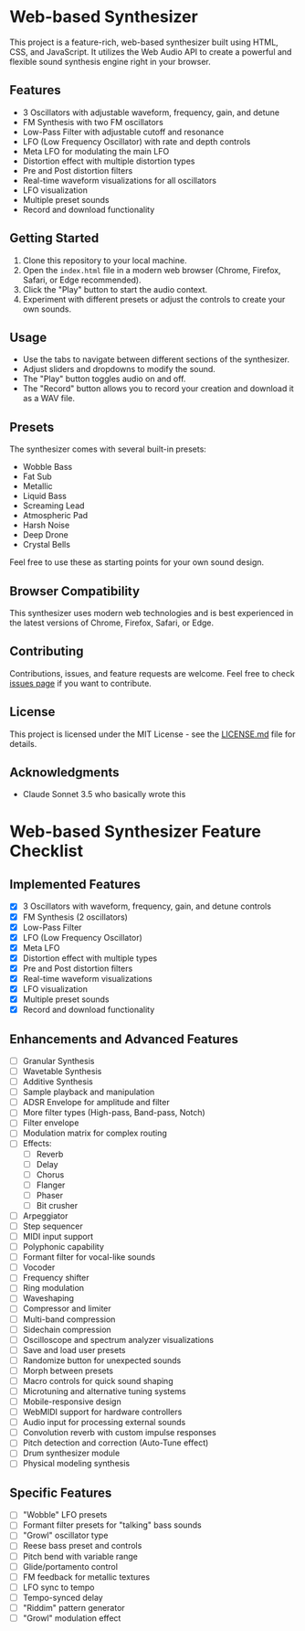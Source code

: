 # Web-based Synthesizer

This project is a feature-rich, web-based synthesizer built using HTML, CSS, and JavaScript. It utilizes the Web Audio API to create a powerful and flexible sound synthesis engine right in your browser.

## Features

- 3 Oscillators with adjustable waveform, frequency, gain, and detune
- FM Synthesis with two FM oscillators
- Low-Pass Filter with adjustable cutoff and resonance
- LFO (Low Frequency Oscillator) with rate and depth controls
- Meta LFO for modulating the main LFO
- Distortion effect with multiple distortion types
- Pre and Post distortion filters
- Real-time waveform visualizations for all oscillators
- LFO visualization
- Multiple preset sounds
- Record and download functionality

## Getting Started

1. Clone this repository to your local machine.
2. Open the `index.html` file in a modern web browser (Chrome, Firefox, Safari, or Edge recommended).
3. Click the "Play" button to start the audio context.
4. Experiment with different presets or adjust the controls to create your own sounds.

## Usage

- Use the tabs to navigate between different sections of the synthesizer.
- Adjust sliders and dropdowns to modify the sound.
- The "Play" button toggles audio on and off.
- The "Record" button allows you to record your creation and download it as a WAV file.

## Presets

The synthesizer comes with several built-in presets:

- Wobble Bass
- Fat Sub
- Metallic
- Liquid Bass
- Screaming Lead
- Atmospheric Pad
- Harsh Noise
- Deep Drone
- Crystal Bells

Feel free to use these as starting points for your own sound design.

## Browser Compatibility

This synthesizer uses modern web technologies and is best experienced in the latest versions of Chrome, Firefox, Safari, or Edge.

## Contributing

Contributions, issues, and feature requests are welcome. Feel free to check [issues page](https://github.com/fi4cr/wubwub/issues) if you want to contribute.

## License

This project is licensed under the MIT License - see the [LICENSE.md](LICENSE.md) file for details.

## Acknowledgments

- Claude Sonnet 3.5 who basically wrote this

# Web-based Synthesizer Feature Checklist

## Implemented Features
- [x] 3 Oscillators with waveform, frequency, gain, and detune controls
- [x] FM Synthesis (2 oscillators)
- [x] Low-Pass Filter
- [x] LFO (Low Frequency Oscillator)
- [x] Meta LFO
- [x] Distortion effect with multiple types
- [x] Pre and Post distortion filters
- [x] Real-time waveform visualizations
- [x] LFO visualization
- [x] Multiple preset sounds
- [x] Record and download functionality

## Enhancements and Advanced Features
- [ ] Granular Synthesis
- [ ] Wavetable Synthesis
- [ ] Additive Synthesis
- [ ] Sample playback and manipulation
- [ ] ADSR Envelope for amplitude and filter
- [ ] More filter types (High-pass, Band-pass, Notch)
- [ ] Filter envelope
- [ ] Modulation matrix for complex routing
- [ ] Effects:
  - [ ] Reverb
  - [ ] Delay
  - [ ] Chorus
  - [ ] Flanger
  - [ ] Phaser
  - [ ] Bit crusher
- [ ] Arpeggiator
- [ ] Step sequencer
- [ ] MIDI input support
- [ ] Polyphonic capability
- [ ] Formant filter for vocal-like sounds
- [ ] Vocoder
- [ ] Frequency shifter
- [ ] Ring modulation
- [ ] Waveshaping
- [ ] Compressor and limiter
- [ ] Multi-band compression
- [ ] Sidechain compression
- [ ] Oscilloscope and spectrum analyzer visualizations
- [ ] Save and load user presets
- [ ] Randomize button for unexpected sounds
- [ ] Morph between presets
- [ ] Macro controls for quick sound shaping
- [ ] Microtuning and alternative tuning systems
- [ ] Mobile-responsive design
- [ ] WebMIDI support for hardware controllers
- [ ] Audio input for processing external sounds
- [ ] Convolution reverb with custom impulse responses
- [ ] Pitch detection and correction (Auto-Tune effect)
- [ ] Drum synthesizer module
- [ ] Physical modeling synthesis

## Specific Features
- [ ] "Wobble" LFO presets
- [ ] Formant filter presets for "talking" bass sounds
- [ ] "Growl" oscillator type
- [ ] Reese bass preset and controls
- [ ] Pitch bend with variable range
- [ ] Glide/portamento control
- [ ] FM feedback for metallic textures
- [ ] LFO sync to tempo
- [ ] Tempo-synced delay
- [ ] "Riddim" pattern generator
- [ ] "Growl" modulation effect
